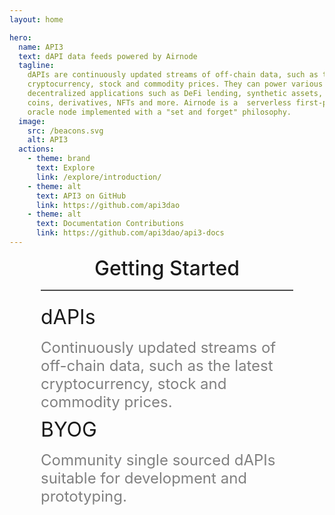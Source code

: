 ```yaml
---
layout: home

hero:
  name: API3
  text: dAPI data feeds powered by Airnode
  tagline:
    dAPIs are continuously updated streams of off-chain data, such as the latest
    cryptocurrency, stock and commodity prices. They can power various
    decentralized applications such as DeFi lending, synthetic assets, stable
    coins, derivatives, NFTs and more. Airnode is a  serverless first-party
    oracle node implemented with a "set and forget" philosophy.
  image:
    src: /beacons.svg
    alt: API3
  actions:
    - theme: brand
      text: Explore
      link: /explore/introduction/
    - theme: alt
      text: API3 on GitHub
      link: https://github.com/api3dao
    - theme: alt
      text: Documentation Contributions
      link: https://github.com/api3dao/api3-docs
---
```


<!-- OUTER BOX for Getting Started -->
<div style="padding:0px 50px 00px 50px;max-width:1260px;margin:auto;">

  <div style="font-size:xx-large;text-align:center;font-weight:500;margin-bottom:15px;">Getting Started</div>
  <hr style="margin-bottom:22px;border-bottom:solid 1px gray;"/>

  <!-- dAPIs -->
  <div class="api3-land-title">dAPIs</div>
  <div class="api3-land-title-desc">Continuously updated streams of off-chain data, such as the latest cryptocurrency, stock and commodity prices.
  </div>

  <div class="api3-css-nav-box-flex-row">
    <NavBox id="_what-are-dapis"/>
    <NavBox id="_dapi-just-the-code"/>
    <NavBox id="_call-dapi-proxy"/>
    <NavBox id="_call-dapi-server"/>
  </div>

  <!-- BYOG -->
  <div class="api3-land-title">BYOG</div>
  <div class="api3-land-title-desc">Community single sourced dAPIs suitable for development and prototyping.</div>

  <div class="api3-css-nav-box-flex-row">
    <NavBox id="_what-is-byog"/>
    <NavBox id="_airnode-configure-json"/>

  </div>

</div>

<style>
.api3-land-title{
  font-size:xx-large;
}
.api3-land-title-desc{
  margin-top:15px;
  margin-bottom:10px;
  font-size:x-large;
  color:gray
}
</style>
